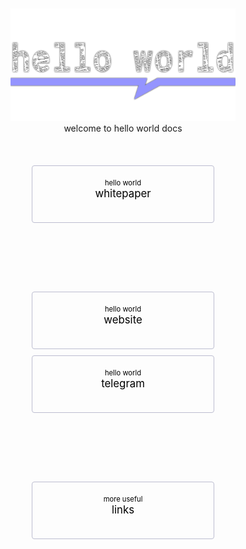 <style>
    .pagination-nav {
        display: flex;
        justify-content: center;
        flex-wrap: wrap;
    }

    .pagination-nav__link {
        display: inline-block;
        padding: 20px;
        text-decoration: none;
        background: transparent;
        color: black;
        width: 250px;
        height: 50px;
        border: 1px solid #bcbdd0;
        border-radius: 4px;
        text-align: center;
        margin-bottom: 10px;
    }

    .pagination-nav__sublabel {
        font-size: 0.8em;
    }

    .pagination-nav__label {
        font-size: 1.2em;
    }

    @media screen and (min-width: 769px) {
        .pagination-nav {
            gap: 100px;
        }
    }

    @media screen and (max-width: 768px) {
        .pagination-nav__link {
            width: 100%;
        }
    }
</style>

<br>
<br>

<center><img src="newspaper-print-wordmark-transparent.png"  width="360" height="180"></center>

<center>welcome to hello world docs</center>

<br>
<br>
<br>


<div class="pagination-nav">
    <a class="pagination-nav__link prev" href="abstract.md">
        <div class="pagination-nav__sublabel">hello world</div>
        <div class="pagination-nav__label">whitepaper</div>
    </a>
    <a class="pagination-nav__link prev" href="https://helloworld.news">
        <div class="pagination-nav__sublabel">hello world</div>
        <div class="pagination-nav__label">website</div>
    </a>    
    </div>
<div class="pagination-nav">
    <a class="pagination-nav__link prev" href="https://t.me/helloWorldNft">
        <div class="pagination-nav__sublabel">hello world</div>
        <div class="pagination-nav__label">telegram</div>
    </a>
    <a class="pagination-nav__link next" href="links.md">
        <div class="pagination-nav__sublabel">more useful</div>
        <div class="pagination-nav__label">links </div>
    </a>
</div>